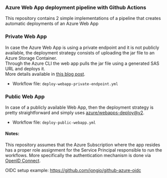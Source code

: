 ### Azure Web App deployment pipeline with Github Actions
This repository contains 2 simple implementations of a pipeline that creates automatic deployments of an Azure Web App

### Private Web App 
In case the Azure Web App is using a private endpoint and it is not publicly available, the deployment strategy consists of uploading the jar file to an Azure Storage Container.  
Through the Azure CLI the web app pulls the jar file using a generated SAS URL and deploys it.  
More details available in [this blog post](https://azure.github.io/AppService/2021/03/01/deploying-to-network-secured-sites-2.html).

- Workflow file: `deploy-webapp-private-endpoint.yml`

### Public Web App 
In case of a publicly available Web App, then the deployment strategy is pretty straightforward and simply uses [azure/webapps-deploy@v2](https://github.com/Azure/webapps-deploy).  
- Workflow file: `deploy-public-webapp.yml`

#### Notes:
This repository assumes that the Azure Subscription where the app resides has a proper role assignment for the Service Principal responsible to run the workflows.
More specifically the authentication mechanism is done via [OpenID Connect](https://registry.terraform.io/providers/hashicorp/azuread/latest/docs/guides/service_principal_oidc).

OIDC setup example: https://github.com/jongio/github-azure-oidc